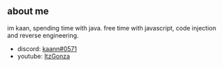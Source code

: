 ## about me

im kaan, spending time with java. free time with javascript, code injection and reverse engineering.

- discord: [kaann#0571](https://discord.com/users/736175983870083093)
- youtube: [ItzGonza](https://www.youtube.com/channel/UCdbH53T-h3OsnZe_2BpLzsQ?view_as=subscriber)
